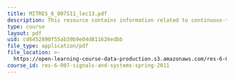 ```yaml
---
title: MITRES_6_007S11_lec13.pdf
description: This resource contains information related to continuous-time modulation.
type: course
layout: pdf
uid: cd6452890f55ab39b9e04d811626edbb
file_type: application/pdf
file_location: >-
  https://open-learning-course-data-production.s3.amazonaws.com/res-6-007-signals-and-systems-spring-2011/cd6452890f55ab39b9e04d811626edbb_MITRES_6_007S11_lec13.pdf
course_id: res-6-007-signals-and-systems-spring-2011
---
```

